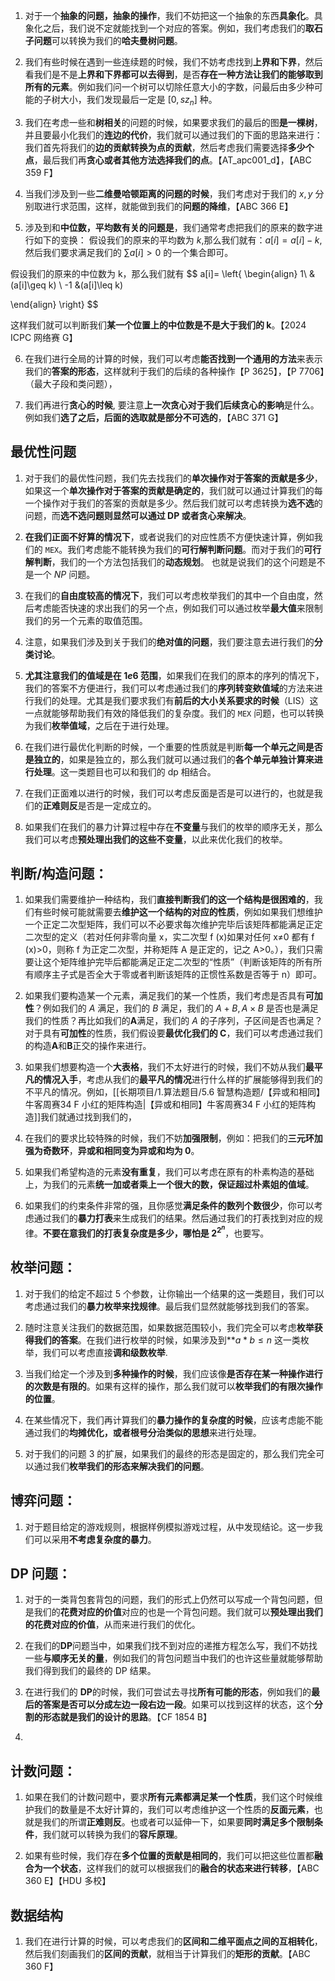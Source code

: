 1. 对于一个**抽象的问题，抽象的操作**，我们不妨把这一个抽象的东西**具象化**。具象化之后，我们说不定就能找到一个对应的答案。例如，我们考虑我们的**取石子问题**可以转换为我们的**哈夫曼树问题**。

2. 我们有些时候在遇到一些连续题的时候，我们不妨考虑找到**上界和下界**，然后看我们是不是**上界和下界都可以去得到**，是否**存在一种方法让我们的能够取到所有的元素**。例如我们问一个树可以切除任意大小的字数，问最后由多少种可能的子树大小，我们发现最后一定是 $[0,sz_{n}]$ 种。

3. 我们在考虑一些和**树相关**的问题的时候，如果要求我们的最后的图**是一棵树**，并且要最小化我们的**连边的代价**，我们就可以通过我们的下面的思路来进行：我们首先将我们的**边的贡献转换为点的贡献**，然后考虑我们需要选择**多少个点**，最后我们再**贪心或者其他方法选择我们的点**。【AT_apc001_d】，【ABC 359 F】

4. 当我们涉及到一些**二维曼哈顿距离的问题的时候**，我们考虑对于我们的 $x,y$ 分别取进行求范围，这样，就能做到我们的**问题的降维**，【ABC 366 E】

5. 涉及到和**中位数，平均数有关的问题是**，我们通常考虑把我们的原来的数字进行如下的变换：
假设我们的原来的平均数为 $k$,那么我们就有：$a[i]=a[i]-k$,然后我们要求满足我们的 $\sum a[i]>0$ 的一个集合即可。

假设我们的原来的中位数为 k，那么我们就有
$$
a[i]=
\left\{
\begin{align} 1\ &(a[i]\geq k) \\
-1 &(a[i]\leq k)

\end{align}
\right\}
$$

这样我们就可以判断我们**某一个位置上的中位数是不是大于我们的 k**。【2024 ICPC 网络赛 G】

6. 在我们进行全局的计算的时候，我们可以考虑**能否找到一个通用的方法**来表示我们的**答案的形态**，这样就利于我们的后续的各种操作【P 3625】，【P 7706】（最大子段和类问题），

7. 我们再进行**贪心的时候**, 要注意**上一次贪心对于我们后续贪心的影响**是什么。例如我们**选了之后，后面的选取就是部分不可选的**，【ABC 371 G】
## 最优性问题
1. 对于我们的最优性问题，我们先去找我们的**单次操作对于答案的贡献是多少**，如果这一个**单次操作对于答案的贡献是确定的**，我们就可以通过计算我们的每一个操作对于我们的答案的贡献是多少。然后我们就可以考虑转换为**选不选**的问题，而**选不选问题则显然可以通过 DP 或者贪心来解决**。

2. **在我们正面不好算的情况下**，或者说我们的对应性质不方便快速计算，例如我们的 `MEX`。我们考虑能不能转换为我们的**可行解判断问题**。而对于我们的**可行解判断**，我们的一个方法包括我们的**动态规划**。 也就是说我们的这个问题是不是一个 $NP$ 问题。

3. 在我们的**自由度较高的情况下**，我们可以考虑枚举我们的其中一个自由度，然后考虑能否快速的求出我们的另一个点，例如我们可以通过枚举**最大值**来限制我们的另一个元素的取值范围。

4. 注意，如果我们涉及到关于我们的**绝对值的问题**，我们要注意去进行我们的**分类讨论**。

5. **尤其注意我们的值域是在 $1e6$ 范围**，如果我们在我们的原本的序列的情况下，我们的答案不方便进行，我们可以考虑通过我们的**序列转变欸值域**的方法来进行我们的处理。尤其是我们要求我们有**前后的大小关系要求的时候**（LIS）这一点就能够帮助我们有效的降低我们的复杂度。我们的 `MEX` 问题，也可以转换为我们**枚举值域**，之后在于进行处理。

6. 在我们进行最优化判断的时候，一个重要的性质就是判断**每一个单元之间是否是独立的**，如果是独立的，那么我们就可以通过我们的**各个单元单独计算来进行处理**。这一类题目也可以和我们的 dp 相结合。

7. 在我们正面难以进行的时候，我们可以考虑反面是否是可以进行的，也就是我们的**正难则反**是否是一定成立的。

8. 如果我们在我们的暴力计算过程中存在**不变量**与我们的枚举的顺序无关，那么我们可以考虑**预处理出我们的这些不变量**，以此来优化我们的枚举。
## 判断/构造问题：
1. 如果我们需要维护一种结构，我们**直接判断我们的这一个结构是很困难的**，我们有些时候可能就需要去**维护这一个结构的对应的性质**，例如如果我们想维护一个正定二次型矩阵，我们可以不必要求每次维护完毕后该矩阵都能满足正定二次型的定义（若对任何非零向量 x，实二次型 f (x)如果对任何 x≠0 都有 f (x)>0，则称 f 为正定二次型，并称矩阵 A 是正定的，记之 A>0。），我们只需要让这个矩阵维护完毕后都能满足正定二次型的“性质”（判断该矩阵的所有所有顺序主子式是否全大于零或者判断该矩阵的正惯性系数是否等于 n）即可。

2. 如果我们要构造某一个元素，满足我们的某一个性质，我们考虑是否具有**可加性**？例如我们的 $A$ 满足，我们的 $B$ 满足，我们的 $A+B,A\times B$ 是否也是满足我们的性质？再比如我们的**A**满足，我们的 $A$ 的子序列，子区间是否也满足？对于具有**可加性**的性质，我们假设要**最优化我们的 C**，我们可以考虑通过我们的构造**A**和**B**正交的操作来进行。

3. 如果我们想要构造一个**大表格**，我们不太好进行的时候，我们不妨从我们**最平凡的情况入手**，考虑从我们的**最平凡的情况**进行什么样的扩展能够得到我们的不平凡的情况。例如，[[长期项目/1.算法题目/5.6 智慧构造题/【异或和相同】牛客周赛34 F 小红的矩阵构造|【异或和相同】牛客周赛34 F 小红的矩阵构造]]我们就通过找到我们的，

4. 在我们的要求比较特殊的时候，我们不妨**加强限制**，例如：把我们的**三元环加强为奇数环**，**异或和相同变为异或和均为 0**。

5. 如果我们希望构造的元素**没有重复**，我们可以考虑在原有的朴素构造的基础上，为我们的元素**统一加或者乘上一个很大的数，保证超过朴素姐的值域**。

6. 如果我们的约束条件非常的强，且你感觉**满足条件的数列个数很少**，你可以考虑通过我们的**暴力打表**来生成我们的结果。然后通过我们的打表找到对应的规律。**不要在意我们的打表复杂度是多少，哪怕是 $2^{2^n}$**，也要写。
## 枚举问题：
1. 对于我们的给定不超过 5 个参数，让你输出一个结果的这一类题目，我们可以考虑通过我们的**暴力枚举来找规律**。最后我们显然就能够找到我们的答案。

2. 随时注意关注我们的数据范围，如果数据范围较小，我们完全可以考虑**枚举获得我们的答案**。在我们进行枚举的时候，如果涉及到**$a*b\leq n$ 这一类枚举，我们可以考虑直接**调和级数枚举**.

3. 当我们给定一个涉及到**多种操作的时候**，我们应该像**是否存在某一种操作进行的次数是有限的**。如果有这样的操作，那么我们就可以**枚举我们的有限次操作的位置**。

4. 在某些情况下，我们再计算我们的**暴力操作的复杂度的时候**，应该考虑能不能通过我们的**均摊优化，或者根号分治类似的思想**来进行处理。

5. 对于我们的问题 3 的扩展，如果我们的最终的形态是固定的，那么我们完全可以通过我们**枚举我们的形态来解决我们的问题**。

## 博弈问题：
1. 对于题目给定的游戏规则，根据样例模拟游戏过程，从中发现结论。这一步我们可以采用**不考虑复杂度的暴力**。

## DP 问题：
1. 对于的一类背包套背包的问题，我们的形式上仍然可以写成一个背包问题，但是我们的**花费对应的价值**对应的也是一个背包问题。我们就可以**预处理出我们的花费对应的价值**，从而来进行我们的优化。

2. 在我们的**DP**问题当中，如果我们找不到对应的递推方程怎么写，我们不妨找一些**与顺序无关的量**，例如我们的背包问题当中我们的也许这些量就能够帮助我们得到我们的最终的 DP 结果。

3. 在进行我们的 **DP**的时候，我们可尝试去寻找**所有可能的形态**，例如我们的**最后的答案是否可以分成左边一段右边一段**。如果可以找到这样的状态，这个**分割的形态就是我们的设计的思路**。【CF 1854 B】

4. 

## 计数问题：
1. 如果在我们的计数问题中，要求**所有元素都满足某一个性质**，我们这个时候维护我们的数量是不太好计算的，我们可以考虑维护这一个性质的**反面元素**，也就是我们的所谓**正难则反**。也或者可以延伸一下，如果要**同时满足多个限制条件**，我们就可以转换为我们的**容斥原理**。

2. 如果有些时候，我们存在**多个位置的贡献是相同的**，我们可以把这些位置都**融合为一个状态**，这样我们的就可以根据我们的**融合的状态来进行转移**，【ABC 360 E】【HDU 多校】


## 数据结构
1. 我们在进行计算的时候，可以考虑我们的**区间和二维平面点之间的互相转化**，然后我们刻画我们的**区间的贡献**，就相当于计算我们的**矩形的贡献**。【ABC 360 F】
